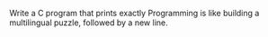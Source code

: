 Write a C program that prints exactly Programming is like building a multilingual puzzle, followed by a new line.
